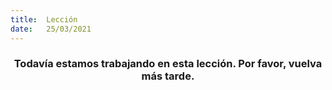 ```yaml
---
title:  Lección
date:   25/03/2021
---
```


### <center>Todavía estamos trabajando en esta lección. Por favor, vuelva más tarde.</center>